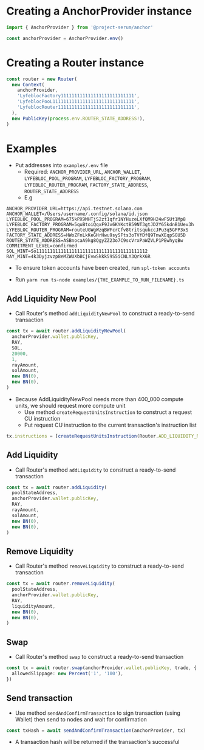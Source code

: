 # Creating a AnchorProvider instance

```typescript
import { AnchorProvider } from '@project-serum/anchor'

const anchorProvider = AnchorProvider.env()
```

# Creating a Router instance

```typescript
const router = new Router(
  new Context(
    anchorProvider,
    'LyfeblocFactory111111111111111111111111111',
    'LyfeblocPooL111111111111111111111111111111',
    'LyfeblocRouter1111111111111111111111111111',
  ),
  new PublicKey(process.env.ROUTER_STATE_ADDRESS!),
)
```

# Examples

- Put addresses into `examples/.env` file
  - Required: `ANCHOR_PROVIDER_URL`, `ANCHOR_WALLET`, `LYFEBLOC_POOL_PROGRAM`, `LYFEBLOC_FACTORY_PROGRAM`, `LYFEBLOC_ROUTER_PROGRAM`, `FACTORY_STATE_ADDRESS`, `ROUTER_STATE_ADDRESS`
  - E.g

```
ANCHOR_PROVIDER_URL=https://api.testnet.solana.com
ANCHOR_WALLET=/Users/username/.config/solana/id.json
LYFEBLOC_POOL_PROGRAM=675kPX9MHTjS2zt1qfr1NYHuzeLXfQM9H24wFSUt1Mp8
LYFEBLOC_FACTORY_PROGRAM=5quBtoiQqxF9Jv6KYKctB59NT3gtJD2Y65kdnB1Uev3h
LYFEBLOC_ROUTER_PROGRAM=routeUGWgWzqBWFcrCfv8tritsqukccJPu3q5GPP3xS
FACTORY_STATE_ADDRESS=HWoZFnLkKeGHrHwu9sySFts3oTVfDfQ9TnwXEqpSGU5D
ROUTER_STATE_ADDRESS=ASBnocaA9kg8QgyZZ23o7C9scVrxPaWZVLP1PEwhyqBw
COMMITMENT_LEVEL=confirmed
SOL_MINT=So11111111111111111111111111111111111111112
RAY_MINT=4k3Dyjzvzp8eMZWUXbBCjEvwSkkk59S5iCNLY3QrkX6R
```

- To ensure token accounts have been created, run `spl-token accounts`

- Run `yarn run ts-node examples/{THE_EXAMPLE_TO_RUN_FILENAME}.ts`

## Add Liquidity New Pool

- Call Router's method `addLiquidityNewPool` to construct a ready-to-send transaction

```typescript
const tx = await router.addLiquidityNewPool(
  anchorProvider.wallet.publicKey,
  RAY,
  SOL,
  20000,
  1,
  rayAmount,
  solAmount,
  new BN(0),
  new BN(0),
)
```

- Because AddLiquidityNewPool needs more than 400_000 compute units, we should request more compute unit
  - Use method `createRequestUnitsInstruction` to construct a request CU instruction
  - Put request CU instruction to the current transaction's instruction list

```typescript
tx.instructions = [createRequestUnitsInstruction(Router.ADD_LIQUIDITY_NEW_POOL_COMPUTE_BUDGET, 0), ...tx.instructions]
```

## Add Liquidity

- Call Router's method `addLiquidity` to construct a ready-to-send transaction

```typescript
const tx = await router.addLiquidity(
  poolStateAddress,
  anchorProvider.wallet.publicKey,
  RAY,
  rayAmount,
  solAmount,
  new BN(0),
  new BN(0),
)
```

## Remove Liquidity

- Call Router's method `removeLiquidity` to construct a ready-to-send transaction

```typescript
const tx = await router.removeLiquidity(
  poolStateAddress,
  anchorProvider.wallet.publicKey,
  RAY,
  liquidityAmount,
  new BN(0),
  new BN(0),
)
```

## Swap

- Call Router's method `swap` to construct a ready-to-send transaction

```typescript
const tx = await router.swap(anchorProvider.wallet.publicKey, trade, {
  allowedSlippage: new Percent('1', '100'),
})
```

## Send transaction

- Use method `sendAndConfirmTransaction` to sign transaction (using Wallet) then send to nodes and wait for confirmation

```typescript
const txHash = await sendAndConfirmTransaction(anchorProvider, tx)
```

- A transaction hash will be returned if the transaction's successful
